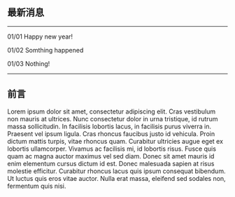 ## 最新消息

------ ------------------------------------
01/01  Happy new year!

01/02  Somthing happened

01/03  Nothing!
------ ------------------------------------

## 前言

Lorem ipsum dolor sit amet, consectetur adipiscing elit. Cras vestibulum non mauris at ultrices. Nunc consectetur dolor in urna tristique, id rutrum massa sollicitudin. In facilisis lobortis lacus, in facilisis purus viverra in. Praesent vel ipsum ligula. Cras rhoncus faucibus justo id vehicula. Proin dictum mattis turpis, vitae rhoncus quam. Curabitur ultricies augue eget ex lobortis ullamcorper. Vivamus ac facilisis mi, id lobortis risus. Fusce quis quam ac magna auctor maximus vel sed diam. Donec sit amet mauris id enim elementum cursus dictum id est. Donec malesuada sapien at risus molestie efficitur. Curabitur rhoncus lacus quis ipsum consequat bibendum. Ut luctus quis eros vitae auctor. Nulla erat massa, eleifend sed sodales non, fermentum quis nisi.
